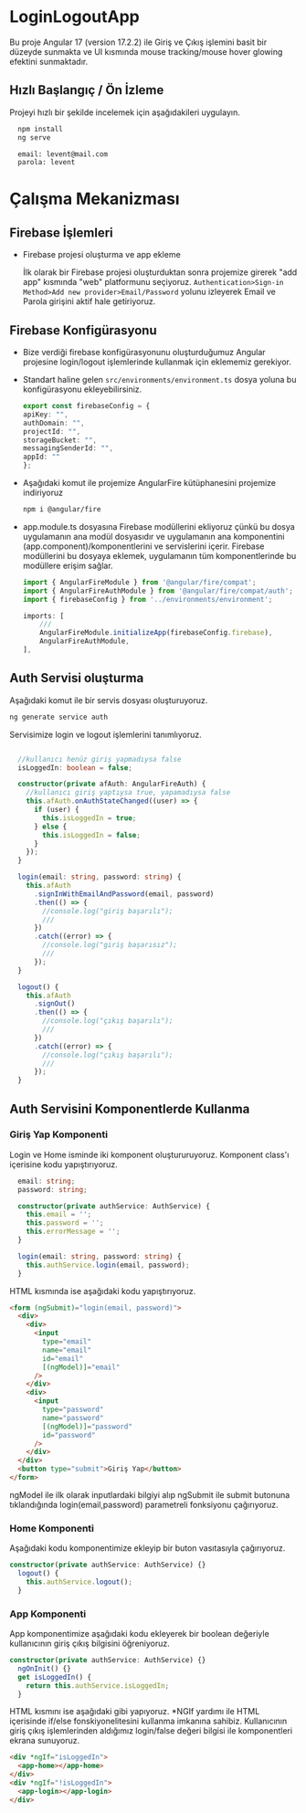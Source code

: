 
# LoginLogoutApp

Bu proje Angular 17 (version 17.2.2) ile Giriş ve Çıkış işlemini basit bir düzeyde sunmakta ve UI kısmında mouse tracking/mouse hover glowing efektini sunmaktadır.




## Hızlı Başlangıç / Ön İzleme

Projeyi hızlı bir şekilde incelemek için aşağıdakileri uygulayın.

```bash 
  npm install
  ng serve
```

```bash 
  email: levent@mail.com
  parola: levent
```
    
# Çalışma Mekanizması


 ## Firebase İşlemleri

- Firebase projesi oluşturma ve app ekleme

    İlk olarak bir Firebase projesi oluşturduktan sonra projemize girerek "add app" kısmında "web" platformunu seçiyoruz. ```Authentication>Sign-in Method>Add new provider>Email/Password``` yolunu izleyerek Email ve Parola girişini aktif hale getiriyoruz.

## Firebase Konfigürasyonu

- Bize verdiği firebase konfigürasyonunu oluşturduğumuz Angular projesine login/logout işlemlerinde kullanmak için eklememiz gerekiyor. 
- Standart haline gelen ``` src/environments/environment.ts ``` dosya yoluna bu konfigürasyonu ekleyebilirsiniz.

    ```typescript
    export const firebaseConfig = {
    apiKey: "",
    authDomain: "",
    projectId: "",
    storageBucket: "",
    messagingSenderId: "",
    appId: ""
    };
    ```

- Aşağıdaki komut ile projemize AngularFire kütüphanesini projemize indiriyoruz
    ```bash 
    npm i @angular/fire
    ```

- app.module.ts dosyasına Firebase modüllerini ekliyoruz çünkü bu dosya uygulamanın ana modül dosyasıdır ve uygulamanın ana komponentini (app.component)/komponentlerini ve servislerini içerir. Firebase modüllerini bu dosyaya eklemek, uygulamanın tüm komponentlerinde bu modüllere erişim sağlar.

    ```typescript
    import { AngularFireModule } from '@angular/fire/compat';
    import { AngularFireAuthModule } from '@angular/fire/compat/auth';
    import { firebaseConfig } from '../environments/environment';
    ```
    ```typescript
    imports: [
        ///
        AngularFireModule.initializeApp(firebaseConfig.firebase),
        AngularFireAuthModule,
    ],
    ```

## Auth Servisi oluşturma

Aşağıdaki komut ile bir servis dosyası oluşturuyoruz.

```bash
ng generate service auth
```

Servisimize login ve logout işlemlerini tanımlıyoruz.

```typescript

  //kullanıcı henüz giriş yapmadıysa false
  isLoggedIn: boolean = false;

  constructor(private afAuth: AngularFireAuth) {
    //kullanıcı giriş yaptıysa true, yapamadıysa false
    this.afAuth.onAuthStateChanged((user) => {
      if (user) {
        this.isLoggedIn = true;
      } else {
        this.isLoggedIn = false;
      }
    });
  }

  login(email: string, password: string) {
    this.afAuth
      .signInWithEmailAndPassword(email, password)
      .then(() => {
        //console.log("giriş başarılı");
        ///
      })
      .catch((error) => {
        //console.log("giriş başarısız");
        ///
      });
  }

  logout() {
    this.afAuth
      .signOut()
      .then(() => {
        //console.log("çıkış başarılı");
        ///
      })
      .catch((error) => {
        //console.log("çıkış başarılı");
        ///
      });
  }
  ```

## Auth Servisini Komponentlerde Kullanma

### Giriş Yap Komponenti

Login ve Home isminde iki komponent oluştururuyoruz. Komponent class'ı içerisine kodu yapıştırıyoruz.

```typescript
  email: string;
  password: string;

  constructor(private authService: AuthService) {
    this.email = '';
    this.password = '';
    this.errorMessage = '';
  }

  login(email: string, password: string) {
    this.authService.login(email, password);
  }
```  
HTML kısmında ise aşağıdaki kodu yapıştırıyoruz.

```html
<form (ngSubmit)="login(email, password)">
  <div>
    <div>
      <input
        type="email"
        name="email"
        id="email"
        [(ngModel)]="email"
      />
    </div>
    <div>
      <input
        type="password"
        name="password"
        [(ngModel)]="password"
        id="password"
      />
    </div>
  </div>
  <button type="submit">Giriş Yap</button>
</form>
```

ngModel ile ilk olarak inputlardaki bilgiyi alıp ngSubmit ile submit butonuna tıklandığında login(email,password) parametreli fonksiyonu çağırıyoruz.

### Home Komponenti

Aşağıdaki kodu komponentimize ekleyip bir buton vasıtasıyla çağırıyoruz.

```typescript
constructor(private authService: AuthService) {}
  logout() {
    this.authService.logout();
  }
```

### App Komponenti

App komponentimize aşağıdaki kodu ekleyerek bir boolean değeriyle kullanıcının giriş çıkış bilgisini öğreniyoruz.

```typescript
constructor(private authService: AuthService) {}
  ngOnInit() {}
  get isLoggedIn() {
    return this.authService.isLoggedIn;
  }
````
HTML kısmını ise aşağıdaki gibi yapıyoruz. *NGIf yardımı ile HTML içerisinde if/else fonskiyonelitesini kullanma imkanına sahibiz. Kullanıcının giriş çıkış işlemlerinden aldığımız login/false değeri bilgisi ile komponentleri ekrana sunuyoruz.

```HTML
<div *ngIf="isLoggedIn">
  <app-home></app-home>
</div>
<div *ngIf="!isLoggedIn">
  <app-login></app-login>
</div>
```












  
